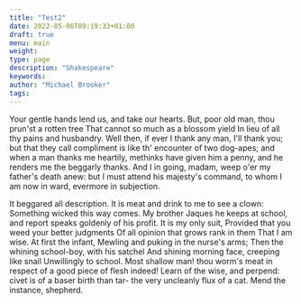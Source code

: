 ```yaml
---
title: "Test2"
date: 2022-05-06T09:19:33+01:00
draft: true
menu: main
weight:
type: page
description: "Shakespeare"
keywords:
author: "Michael Brooker"
tags:
---
```


Your gentle hands lend us, and take our hearts. But, poor old man, thou prun'st a rotten tree That cannot so much as a blossom yield In lieu of all thy pains and husbandry.   Well then, if ever I thank any man, I'll thank you; but that they call compliment is like th' encounter of two dog-apes; and when a man thanks me heartily, methinks have given him a penny, and he renders me the beggarly thanks.  And I in going, madam, weep o'er my father's death anew: but I must attend his majesty's command, to  whom I am now in ward, evermore in subjection. 

It beggared all description.  It is meat and drink to me to see a clown:  Something wicked this way comes.  My brother Jaques he keeps at school, and report speaks goldenly of his profit.  It is my only suit, Provided that you weed your better judgments Of all opinion that grows rank in them That I am wise.  At first the infant, Mewling and puking in the nurse's arms; Then the whining school-boy, with his satchel And shining morning face, creeping like snail Unwillingly to school.  Most shallow man! thou worm's meat in respect of a good piece of flesh indeed! Learn of the wise, and perpend: civet is of a baser birth than tar- the very uncleanly flux of a cat. Mend the instance, shepherd.


